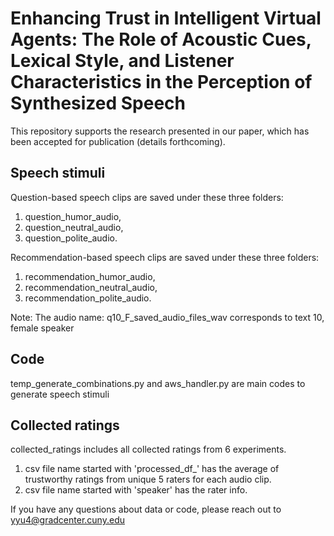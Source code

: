 # Enhancing Trust in Intelligent Virtual Agents: The Role of Acoustic Cues, Lexical Style, and Listener Characteristics in the Perception of Synthesized Speech
This repository supports the research presented in our paper, which has been accepted for publication (details forthcoming).

## Speech stimuli
Question-based speech clips are saved under these three folders: 
1. question_humor_audio,
2. question_neutral_audio,
3. question_polite_audio.

Recommendation-based speech clips are saved under these three folders: 
1. recommendation_humor_audio,
2. recommendation_neutral_audio,
3. recommendation_polite_audio.

Note: The audio name: q10_F_saved_audio_files_wav corresponds to text 10, female speaker

## Code
temp_generate_combinations.py and aws_handler.py are main codes to generate speech stimuli

## Collected ratings
collected_ratings includes all collected ratings from 6 experiments. 
1. csv file name started with 'processed_df_' has the average of trustworthy ratings from unique 5 raters for each audio clip.
2. csv file name started with 'speaker' has the rater info.



If you have any questions about data or code, please reach out to yyu4@gradcenter.cuny.edu
